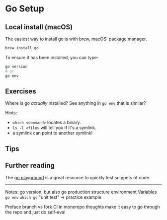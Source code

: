# Go Setup

## Local install (macOS)

The easiest way to install go is with [brew](https://brew.sh), macOS' package manager.

```bash
brew install go
```

To ensure it has been installed, you can type:
```bash
go version
# or
go env
```

## Exercises

Where is go _actually_ installed? See anything in `go env` that is similar?

Hints:
- `which <command>` locates a binary.
- `ls -l <file>` will tell you if it's a symlink.
- a symlink can point to another symlink!

## Tips

## Further reading

The [go playground](https://play.golang.org/) is a great resource to quickly test snippets of code.

---



Notes:
go version, but also go production structure
environment Variables
`go env`
`which go`
"unit test" -> practice example

Preface
branch vs fork
CI in monorepo thoughts
make it easy to go through the repo and just do self-eval
